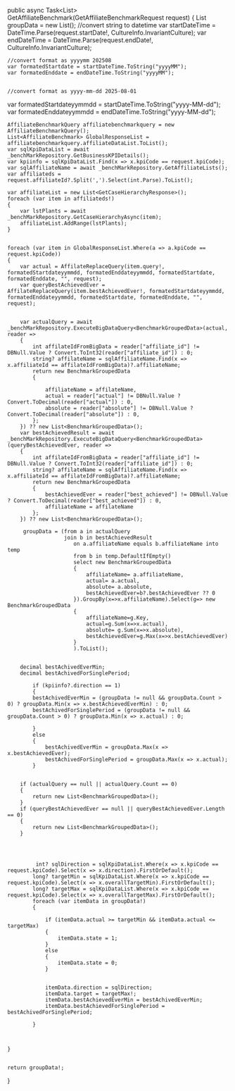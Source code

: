 public async Task<List<BenchmarkGroupedData>> GetAffiliateBenchmark(GetAffiliateBenchmarkRequest request)
{
    List<BenchmarkGroupedData> groupData = new List<BenchmarkGroupedData>();
    //convert string to datetime
    var startDateTime = DateTime.Parse(request.startDate!, CultureInfo.InvariantCulture);
    var endDateTime = DateTime.Parse(request.endDate!, CultureInfo.InvariantCulture);

    //convert format as yyyymm 202508
    var formatedStartdate = startDateTime.ToString("yyyyMM");
    var formatedEnddate = endDateTime.ToString("yyyyMM");


    //convert format as yyyy-mm-dd 2025-08-01
   var  formatedStartdateyymmdd = startDateTime.ToString("yyyy-MM-dd");
   var formatedEnddateyymmdd = endDateTime.ToString("yyyy-MM-dd");

    AffiliateBenchmarkQuery affiliatebenchmarkquery = new AffiliateBenchmarkQuery(); 
    List<AffiliateBenchmark> GlobalResponseList = affiliatebenchmarkquery.affiliateDataList.ToList();
    var sqlKpiDataList = await _benchMarkRepository.GetBusinessKPIDetails();
    var kpiinfo = sqlKpiDataList.Find(x => x.kpiCode == request.kpiCode);
    var sqlAffiliateName = await _benchMarkRepository.GetAffiliateLists();
    var affiliateds = request.affiliateId?.Split(',').Select(int.Parse).ToList();

    var affiliateList = new List<GetCaseHierarchyResponse>();
    foreach (var item in affiliateds!)
    {
        var lstPlants = await _benchMarkRepository.GetCaseHierarchyAsync(item);
        affiliateList.AddRange(lstPlants);
    }


    foreach (var item in GlobalResponseList.Where(a => a.kpiCode == request.kpiCode))
    {
        var actual = AffilateReplaceQuery(item.query!, formatedStartdateyymmdd, formatedEnddateyymmdd, formatedStartdate, formatedEnddate, "", request);
        var queryBestAchievedEver = AffilateReplaceQuery(item.bestAchievedEver!, formatedStartdateyymmdd, formatedEnddateyymmdd, formatedStartdate, formatedEnddate, "", request);


        var actualQuery = await _benchMarkRepository.ExecuteBigDataQuery<BenchmarkGroupedData>(actual, reader =>
        {
            int affilateIdFromBigData = reader["affiliate_id"] != DBNull.Value ? Convert.ToInt32(reader["affiliate_id"]) : 0;
            string? affilateName = sqlAffiliateName.Find(x => x.affiliateId == affilateIdFromBigData)?.affiliateName;
            return new BenchmarkGroupedData
            {
               
                affiliateName = affilateName,
                actual = reader["actual"] != DBNull.Value ? Convert.ToDecimal(reader["actual"]) : 0,
                absolute = reader["absolute"] != DBNull.Value ? Convert.ToDecimal(reader["absolute"]) : 0,                        
            };
        }) ?? new List<BenchmarkGroupedData>();
        var bestAchievedResult = await _benchMarkRepository.ExecuteBigDataQuery<BenchmarkGroupedData>(queryBestAchievedEver, reader =>
        {
            int affilateIdFromBigData = reader["affiliate_id"] != DBNull.Value ? Convert.ToInt32(reader["affiliate_id"]) : 0;
            string? affilateName = sqlAffiliateName.Find(x => x.affiliateId == affilateIdFromBigData)?.affiliateName;
            return new BenchmarkGroupedData
            {
                bestAchievedEver = reader["best_achieved"] != DBNull.Value ? Convert.ToDecimal(reader["best_achieved"]) : 0,
                affiliateName = affilateName
            };
        }) ?? new List<BenchmarkGroupedData>();

         groupData = (from a in actualQuery
                      join b in bestAchievedResult
                         on a.affiliateName equals b.affiliateName into temp
                         from b in temp.DefaultIfEmpty()
                         select new BenchmarkGroupedData
                         {
                             affiliateName= a.affiliateName,
                             actual= a.actual,
                             absolute= a.absolute,
                             bestAchievedEver=b?.bestAchievedEver ?? 0
                         }).GroupBy(x=>x.affiliateName).Select(g=> new BenchmarkGroupedData
                         { 
                             affiliateName=g.Key,
                             actual=g.Sum(x=>x.actual),
                             absolute= g.Sum(x=>x.absolute),
                             bestAchievedEver=g.Max(x=>x.bestAchievedEver)
                         }
                         ).ToList();


        decimal bestAchivedEverMin;
        decimal bestAchivedForSinglePeriod;

            if (kpiinfo?.direction == 1)
            {
            bestAchivedEverMin = (groupData != null && groupData.Count > 0) ? groupData.Min(x => x.bestAchievedEverMin) : 0;
            bestAchivedForSinglePeriod = (groupData != null && groupData.Count > 0) ? groupData.Min(x => x.actual) : 0;
            
            }
            else
            {
                bestAchivedEverMin = groupData.Max(x => x.bestAchievedEver);
                bestAchivedForSinglePeriod = groupData.Max(x => x.actual);
            }


        if (actualQuery == null || actualQuery.Count == 0)
        {
            return new List<BenchmarkGroupedData>();
        }
        if (queryBestAchievedEver == null || queryBestAchievedEver.Length == 0)
        {
            return new List<BenchmarkGroupedData>();
        }




             int? sqlDirection = sqlKpiDataList.Where(x => x.kpiCode == request.kpiCode).Select(x => x.direction).FirstOrDefault();
            long? targetMin = sqlKpiDataList.Where(x => x.kpiCode == request.kpiCode).Select(x => x.overallTargetMin).FirstOrDefault();
            long? targetMax = sqlKpiDataList.Where(x => x.kpiCode == request.kpiCode).Select(x => x.overallTargetMax).FirstOrDefault();
            foreach (var itemData in groupData!)
            {

                if (itemData.actual >= targetMin && itemData.actual <= targetMax)
                {
                    itemData.state = 1;
                }
                else
                {
                    itemData.state = 0;
                }


                itemData.direction = sqlDirection;
                itemData.target = targetMax!;
                itemData.bestAchievedEverMin = bestAchivedEverMin;
                itemData.bestAchievedForSinglePeriod = bestAchivedForSinglePeriod;

            }

        

    }


    return groupData!;
}
